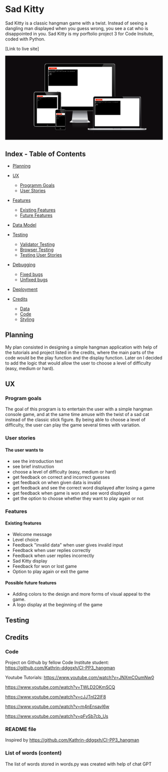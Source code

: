 
# Sad Kitty

Sad Kitty is a classic hangman game with a twist. Instead of seeing a dangling man displayed when you guess wrong, you see a cat who is disappointed in you. 
Sad Kitty is my porftolio project 3 for Code Insitute, coded with Python. 

[Link to live site] 

![amIresponsive image](assets/images/readmeimages/amiresponsive.png)


## Index - Table of Contents

- [Planning](#planning)

- [UX](#ux)
    - [Programm Goals](#programm-goals)
    - [User Stories](#user-stories)

- [Features](#features)
    - [Existing Features](#existing-features)
    - [Future Features](#possible-future-features)

- [Data Model](#data-model)

- [Testing](#testing)
    - [Validator Testing](#validator-testing)
    - [Browser Testing](#browser-testing)
    - [Testing User Stories](#testing-user-stories-functionality)

- [Debugging](#debugging)
    - [Fixed bugs](#fixed-bugs)
    - [Unfixed bugs](#unfixed-bugs)

- [Deployment](#deployment)

- [Credits](#credits)
    - [Data](#data)
    - [Code](#code)
    - [Styling](#styling)

## Planning

My plan consisted in designing a simple hangman application with help of the tutorials and project listed in the credits, where the main parts of the code would be the play function and the display function. Later on I decided to add  the logic that would allow the user to choose a level of difficulty (easy, medium or hard).

## UX 
### Program goals 

The goal of this program is to entertain the user with a simple hangman console game, and at the same time amuse with the twist of a sad cat instead of the classic stick figure. By being able to choose a level of difficulty, the user can play the game several times with variation. 

### User stories 
#### The user wants to
- see the introduction text
- see brief instruction
- choose a level of difficulty (easy, medium or hard)
- get feedback on correct and incorrect guesses
- get feedback on when given data is invalid
- get feedback and see the correct word displayed after losing a game
- get feedback when game is won and see word displayed
- get the option to choose whether they want to play again or not 


### Features
#### Existing features
- Welcome message
- Level choice 
- Feedback "invalid data" when user gives invalid input
- Feedback when user replies correctly
- Feedback when user replies incorrectly
- Sad Kitty display
- Feedback for won or lost game
- Option to play again or exit the game

#### Possible future features
 - Adding colors to the design and more forms of visual appeal to the game. 
 - A logo display at the beginning of the game

## Testing

## Credits
### Code ### 
Project on Github by fellow Code Institute student:
https://github.com/Kathrin-ddggxh/CI-PP3_hangman 

Youtube Tutorials: 
https://www.youtube.com/watch?v=JNXmCOumNw0

https://www.youtube.com/watch?v=TWLD2OKmSCQ

https://www.youtube.com/watch?v=cJJTnI22IF8

https://www.youtube.com/watch?v=m4nEnsavl6w 

https://www.youtube.com/watch?v=pFvSb7cb_Us

### README file ### 
Inspired by https://github.com/Kathrin-ddggxh/CI-PP3_hangman 

### List of words (content) ###
The list of words stored in words.py was created with help of chat GPT